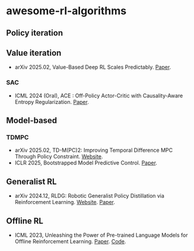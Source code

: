 # awesome-rl-algorithms
## Policy iteration
## Value iteration
- arXiv 2025.02, Value-Based Deep RL Scales Predictably. [Paper](https://arxiv.org/abs/2502.04327).
### SAC
- ICML 2024 (Oral), ACE : Off-Policy Actor-Critic with Causality-Aware Entropy Regularization. [Paper](https://arxiv.org/abs/2402.14528).
## Model-based
### TDMPC
- arXiv 2025.02, TD-M(PC)2: Improving Temporal Difference MPC Through Policy Constraint. [Website](https://darthutopian.github.io/tdmpc_square/).
- ICLR 2025, Bootstrapped Model Predictive Control. [Paper](https://openreview.net/pdf?id=i7jAYFYDcM).
## Generalist RL
- arXiv 2024.12, RLDG: Robotic Generalist Policy Distillation via Reinforcement Learning. [Website](https://generalist-distillation.github.io/). [Paper](https://arxiv.org/abs/2412.09858).
## Offline RL
- ICML 2023, Unleashing the Power of Pre-trained Language Models for Offline Reinforcement Learning. [Paper](https://arxiv.org/abs/2310.20587). [Code](https://github.com/srzer/LaMo-2023).
